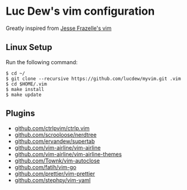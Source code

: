 # Luc Dew's vim configuration

Greatly inspired from [Jesse Frazelle's vim](https://github.com/jessfraz/.vim)

## Linux Setup

Run the following command:

```
$ cd ~/
$ git clone --recursive https://github.com/lucdew/myvim.git .vim
$ cd $HOME/.vim
$ make install
$ make update
```



## Plugins

* [github.com/ctrlpvim/ctrlp.vim](https://github.com/ctrlpvim/ctrlp.vim.git)
* [github.com/scrooloose/nerdtree](https://github.com/scrooloose/nerdtree.git)
* [github.com/ervandew/supertab](https://github.com/ervandew/supertab.git)
* [github.com/vim-airline/vim-airline](https://github.com/vim-airline/vim-airline.git)
* [github.com/vim-airline/vim-airline-themes](https://github.com/vim-airline/vim-airline-themes.git)
* [github.com/Townk/vim-autoclose](https://github.com/Townk/vim-autoclose.git)
* [github.com/fatih/vim-go](https://github.com/fatih/vim-go.git)
* [github.com/prettier/vim-prettier](https://github.com/prettier/vim-prettier.git)
* [github.com/stephpy/vim-yaml](https://github.com/stephpy/vim-yaml.git)
